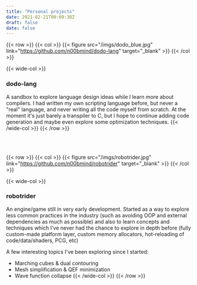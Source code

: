 ```yaml
---
title: "Personal projects"
date: 2021-02-21T00:09:38Z
draft: false
date: false
---
```


{{< row >}}
{{< col >}} {{< figure src="/imgs/dodo_blue.jpg" link="https://github.com/n00bmind/dodo-lang" target="_blank" >}} {{< /col >}}

{{< wide-col >}}
### dodo-lang
A sandbox to explore language design ideas while I learn more about compilers. I had written my own scripting language before, but never a "real" language, and never writing all the code myself from scratch. At the moment it's just barely a transpiler to C, but I hope to continue adding code generation and maybe even explore some optimization techniques.
{{< /wide-col >}}
{{< /row >}}

<br/>
<br/>

{{< row >}}
{{< col >}} {{< figure src="/imgs/robotrider.jpg" link="https://github.com/n00bmind/robotrider" target="_blank" >}} {{< /col >}}

{{< wide-col >}}
### robotrider
An engine/game still in very early development. Started as a way to explore less common practices in the industry (such as avoiding OOP and external dependencies as much as possible) and also to learn concepts and techniques which I’ve never had the chance to explore in depth before (fully custom-made platform layer, custom memory allocators, hot-reloading of code/data/shaders, PCG, etc)

A few interesting topics I've been exploring since I started:
- Marching cubes & dual contouring
- Mesh simplification & QEF minimization
- Wave function collapse
{{< /wide-col >}}
{{< /row >}}

